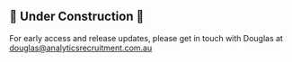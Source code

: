 ## 🚧 Under Construction 🚧

For early access and release updates, please get in touch with Douglas at douglas@analyticsrecruitment.com.au
